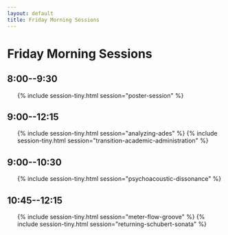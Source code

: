 ```yaml
---
layout: default
title: Friday Morning Sessions
---
```


# Friday Morning Sessions

## 8:00--9:30

<ul>
{% include session-tiny.html session="poster-session" %}
</ul>

## 9:00--12:15

<ul>
{% include session-tiny.html session="analyzing-ades" %}
{% include session-tiny.html session="transition-academic-administration" %}
</ul>

## 9:00--10:30

<ul>
{% include session-tiny.html session="psychoacoustic-dissonance" %}
</ul>

## 10:45--12:15

<ul>
{% include session-tiny.html session="meter-flow-groove" %}
{% include session-tiny.html session="returning-schubert-sonata" %}
</ul>

